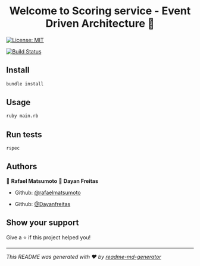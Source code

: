 <h1 align="center">Welcome to Scoring service - Event Driven Architecture 👋</h1>
<p>
  <a href="#" target="_blank">
    <img alt="License: MIT" src="https://img.shields.io/badge/License-MIT-yellow.svg" />
  </a>
</p>

[![Build Status](https://travis-ci.com/rafaelmatsumoto/eventdrivenarchitecture-scoring.svg?token=epmMNVLLvizSuJ7VzAhz&branch=master)](https://travis-ci.com/rafaelmatsumoto/eventdrivenarchitecture-scoring)

## Install

```sh
bundle install
```

## Usage

```sh
ruby main.rb
```

## Run tests

```sh
rspec
```

## Authors

👤 **Rafael Matsumoto**
👤 **Dayan Freitas**

* Github: [@rafaelmatsumoto](https://github.com/rafaelmatsumoto)

* Github: [@Dayanfreitas](https://github.com/Dayanfreitas)

## Show your support

Give a ⭐️ if this project helped you!

***
_This README was generated with ❤️ by [readme-md-generator](https://github.com/kefranabg/readme-md-generator)_